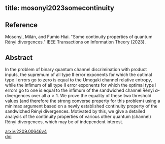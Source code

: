 title: mosonyi2023somecontinuity
---


## Reference

Mosonyi, Milán, and Fumio Hiai. "Some continuity properties of quantum Rényi divergences." IEEE Transactions on Information Theory (2023). 

## Abstract 
In the problem of binary quantum channel discrimination with product inputs, the supremum of all type II error exponents for which the optimal type I errors go to zero is equal to the Umegaki channel relative entropy, while the infimum of all type II error exponents for which the optimal type I errors go to one is equal to the infimum of the sandwiched channel Rényi $\alpha$-divergences over all $\alpha>1$. We prove the equality of these two threshold values (and therefore the strong converse property for this problem) using a minimax argument based on a newly established continuity property of the sandwiched Rényi divergences. Motivated by this, we give a detailed analysis of the continuity properties of various other quantum (channel) Rényi divergences, which may be of independent interest.
    

[arxiv:2209.00646v4](https://arxiv.org/abs/2209.00646)    
[doi](https://doi.org/10.1109/TIT.2023.3324758)
